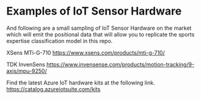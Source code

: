 # Examples of IoT Sensor Hardware


And following are a small sampling of IoT Sensor Hardware on the market which will emit the positional data that will allow you to replicate the sports expertise classification model in this repo.

XSens MTi-G-710
https://www.xsens.com/products/mti-g-710/

TDK InvenSens
https://www.invensense.com/products/motion-tracking/9-axis/mpu-9250/


Find the latest Azure IoT hardware kits at the following link.
https://catalog.azureiotsuite.com/kits


